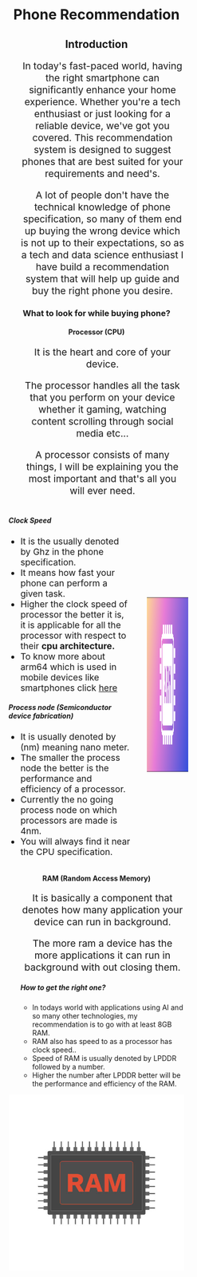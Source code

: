 <style>
    .home-content {
        width: 70%;
        margin: auto;
    }
    
    h1,
    h2,
    h3,
    h4 {
        text-align: center;
    }
    
    p {
        font-size: 1.2rem;
        text-align: center;
    }
    
    .processor-content {
        display: flex;
        flex-direction: row;
        gap: 1.5rem;
    }
    
    .p-content li {
        font-size: 1.1rem;
    }
    
    .p-img-content,
    .p-content {
        margin: auto;
    }
    
    .p-img-content img {
        padding: 0.5rem;
        border-radius: 5px;
        height: 350px;
        width: 350px;
    }
</style>

<div class="home-content">
<h1> Phone Recommendation </h1>

<h2> Introduction </h2>
    
<ul>
<p>
    In today's fast-paced world, having the right smartphone can significantly enhance your home experience. Whether you're a tech enthusiast or just looking for a reliable device, we've got you covered. This recommendation system is designed to suggest phones that are best suited for your requirements and need's.
</p>
<p>
    A lot of people don't have the technical knowledge of phone specification, so many of them end up buying the wrong device which is not up to their expectations, so as a tech and data science enthusiast I have build a recommendation system that will help up guide and buy the right phone you desire.
</p>
</ul>

<h3> What to look for while buying phone? </h3>

<h4> Processor (CPU) </h4>
<ul>
    <p>
        It is the heart and core of your device.
    </p>
    <p>
        The processor handles all the task that you perform on your device whether it gaming, watching content scrolling through social media etc...
    </p>
    <p>
        A processor consists of many things, I will be explaining you the most important and that's all you will ever need.
    </p>
</ul>
<div class="processor-content">
<div class="p-content">
    <h5> Clock Speed </h5>
    <ul>
        <li> 
            It is the usually denoted by Ghz in the phone specification.
        </li>
        <li> 
            It means how fast your phone can perform a given task. 
        </li>
        <li> 
            Higher the clock speed of processor the better it is, it is applicable for all the processor with respect to their <strong>cpu architecture.</strong> 
        </li>
        <li> 
            To know more about arm64 which is used in mobile devices like smartphones click <a href="https://en.wikipedia.org/wiki/ARM_architecture_family#64/32-bit_architecture">here</a>
        </li>
    </ul>
    <h5> Process node (Semiconductor device fabrication) </h5>
    <ul>
        <li> 
            It is usually denoted by (nm) meaning nano meter.
        </li>
        <li> 
            The smaller the process node the better is the performance and efficiency of a processor. 
        </li>
        <li> 
            Currently the no going process node on which processors are made is 4nm. 
        </li>
        <li> 
            You will always find it near the CPU specification.
        </li>
    </ul>    
</div>
<div class="p-img-content">
    <img src="https://github.com/rushin236/Phone_recommendation_system/blob/main/st_static/images/processor-image.png?raw=true" alt="Processor Image">
</div>
</div>

<h4> RAM (Random Access Memory) </h4>
<div class="ram-content">
<div class="r-content">
<ul>
    <p> 
        It is basically a component that denotes how many application your device can run in background. 
    </p>
   <p> 
        The more ram a device has the more applications it can run in background with out closing them. 
   </p>
   <h5> How to get the right one? </h5>
    <ul>
        <li> 
            In todays world with applications using AI and so many other technologies, my recommendation is to go with at least 8GB RAM.
        </li>
        <li> 
            RAM also has speed to as a processor has clock speed.. 
        </li>
        <li> 
            Speed of RAM is usually denoted by LPDDR followed by a number. 
        </li>
        <li> 
            Higher the number after LPDDR better will be the performance and efficiency of the RAM.
        </li>
    </ul>  
</ul>
<div class="r-img-content">
    <img src="https://github.com/rushin236/Phone_recommendation_system/blob/main/st_static/images/ram-image.png?raw=true" alt="Ram Image">
</div>
</div>
